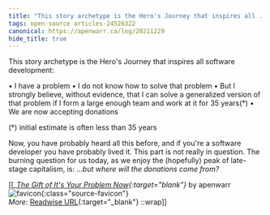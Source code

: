 ```yaml
---
title: "This story archetype is the Hero's Journey that inspires all ..."
tags: open-source articles-24526322
canonical: https://apenwarr.ca/log/20211229
hide_title: true
---
```


This story archetype is the Hero's Journey that inspires all software development:

•   I have a problem
•   I do not know how to solve that problem
•   But I strongly believe, without evidence, that I can solve a generalized version of that problem if I form a large enough team and work at it for 35 years(*)
•   We are now accepting donations

(*) initial estimate is often less than 35 years

Now, you have probably heard all this before, and if you're a software developer you have probably lived it. This part is not really in question. The burning question for us today, as we enjoy the (hopefully) peak of late-stage capitalism, is: ...*but where will the donations come from?*


[[<cite>_[The Gift of It's Your Problem Now](https://apenwarr.ca/log/20211229){:target="_blank"}_</cite> by apenwarr ![favicon](https://s2.googleusercontent.com/s2/favicons?domain=apenwarr.ca){:class="source-favicon"}<br>
_More_: [Readwise URL](https://readwise.io/open/478391909){:target="_blank"}
::wrap]]